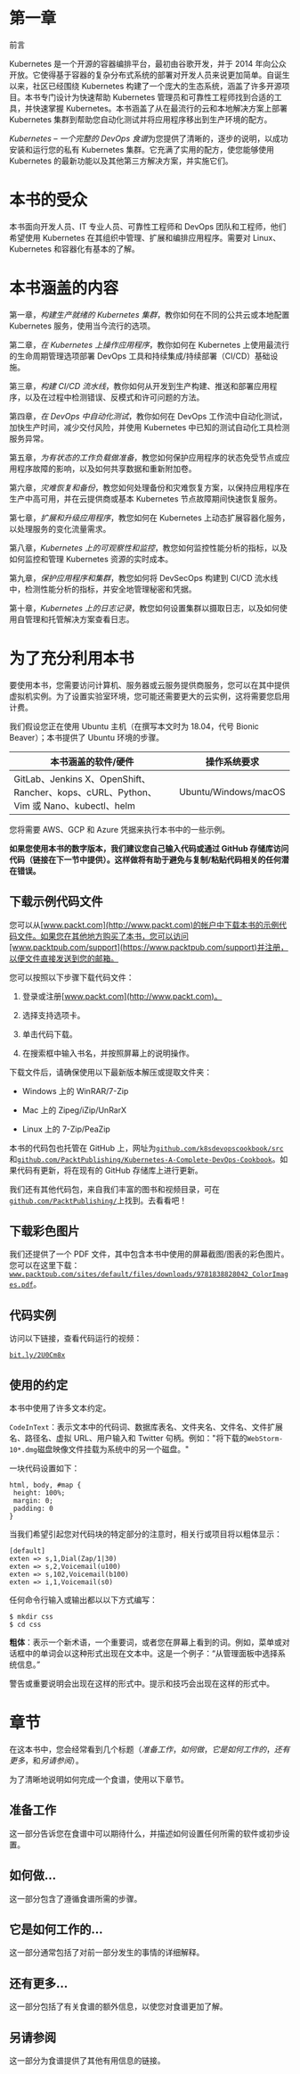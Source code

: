 # 第一章

前言

Kubernetes 是一个开源的容器编排平台，最初由谷歌开发，并于 2014 年向公众开放。它使得基于容器的复杂分布式系统的部署对开发人员来说更加简单。自诞生以来，社区已经围绕 Kubernetes 构建了一个庞大的生态系统，涵盖了许多开源项目。本书专门设计为快速帮助 Kubernetes 管理员和可靠性工程师找到合适的工具，并快速掌握 Kubernetes。本书涵盖了从在最流行的云和本地解决方案上部署 Kubernetes 集群到帮助您自动化测试并将应用程序移出到生产环境的配方。

*Kubernetes – 一个完整的 DevOps 食谱*为您提供了清晰的，逐步的说明，以成功安装和运行您的私有 Kubernetes 集群。它充满了实用的配方，使您能够使用 Kubernetes 的最新功能以及其他第三方解决方案，并实施它们。

# 本书的受众

本书面向开发人员、IT 专业人员、可靠性工程师和 DevOps 团队和工程师，他们希望使用 Kubernetes 在其组织中管理、扩展和编排应用程序。需要对 Linux、Kubernetes 和容器化有基本的了解。

# 本书涵盖的内容

第一章，*构建生产就绪的 Kubernetes 集群*，教你如何在不同的公共云或本地配置 Kubernetes 服务，使用当今流行的选项。

第二章，*在 Kubernetes 上操作应用程序*，教你如何在 Kubernetes 上使用最流行的生命周期管理选项部署 DevOps 工具和持续集成/持续部署（CI/CD）基础设施。

第三章，*构建 CI/CD 流水线*，教你如何从开发到生产构建、推送和部署应用程序，以及在过程中检测错误、反模式和许可问题的方法。

第四章，*在 DevOps 中自动化测试*，教你如何在 DevOps 工作流中自动化测试，加快生产时间，减少交付风险，并使用 Kubernetes 中已知的测试自动化工具检测服务异常。

第五章，*为有状态的工作负载做准备*，教您如何保护应用程序的状态免受节点或应用程序故障的影响，以及如何共享数据和重新附加卷。

第六章，*灾难恢复和备份*，教您如何处理备份和灾难恢复方案，以保持应用程序在生产中高可用，并在云提供商或基本 Kubernetes 节点故障期间快速恢复服务。

第七章，*扩展和升级应用程序*，教您如何在 Kubernetes 上动态扩展容器化服务，以处理服务的变化流量需求。

第八章，*Kubernetes 上的可观察性和监控*，教您如何监控性能分析的指标，以及如何监控和管理 Kubernetes 资源的实时成本。

第九章，*保护应用程序和集群*，教您如何将 DevSecOps 构建到 CI/CD 流水线中，检测性能分析的指标，并安全地管理秘密和凭据。

第十章，*Kubernetes 上的日志记录*，教您如何设置集群以摄取日志，以及如何使用自管理和托管解决方案查看日志。

# 为了充分利用本书

要使用本书，您需要访问计算机、服务器或云服务提供商服务，您可以在其中提供虚拟机实例。为了设置实验室环境，您可能还需要更大的云实例，这将需要您启用计费。

我们假设您正在使用 Ubuntu 主机（在撰写本文时为 18.04，代号 Bionic Beaver）；本书提供了 Ubuntu 环境的步骤。

| 本书涵盖的软件/硬件 | 操作系统要求 |
| --- | --- |
| GitLab、Jenkins X、OpenShift、Rancher、kops、cURL、Python、Vim 或 Nano、kubectl、helm | Ubuntu/Windows/macOS |

您将需要 AWS、GCP 和 Azure 凭据来执行本书中的一些示例。

**如果您使用本书的数字版本，我们建议您自己输入代码或通过 GitHub 存储库访问代码（链接在下一节中提供）。这样做将有助于避免与复制/粘贴代码相关的任何潜在错误。**

## 下载示例代码文件

您可以从[www.packt.com](http://www.packt.com)的帐户中下载本书的示例代码文件。如果您在其他地方购买了本书，您可以访问[www.packtpub.com/support](https://www.packtpub.com/support)并注册，以便文件直接发送到您的邮箱。

您可以按照以下步骤下载代码文件：

1.  登录或注册[www.packt.com](http://www.packt.com)。

1.  选择支持选项卡。

1.  单击代码下载。

1.  在搜索框中输入书名，并按照屏幕上的说明操作。

下载文件后，请确保使用以下最新版本解压或提取文件夹：

+   Windows 上的 WinRAR/7-Zip

+   Mac 上的 Zipeg/iZip/UnRarX

+   Linux 上的 7-Zip/PeaZip

本书的代码包也托管在 GitHub 上，网址为[`github.com/k8sdevopscookbook/src`](https://github.com/k8sdevopscookbook/src)和[`github.com/PacktPublishing/Kubernetes-A-Complete-DevOps-Cookbook`](https://github.com/PacktPublishing/Kubernetes-A-Complete-DevOps-Cookbook)。如果代码有更新，将在现有的 GitHub 存储库上进行更新。

我们还有其他代码包，来自我们丰富的图书和视频目录，可在[`github.com/PacktPublishing/`](https://github.com/PacktPublishing/)上找到。去看看吧！

## 下载彩色图片

我们还提供了一个 PDF 文件，其中包含本书中使用的屏幕截图/图表的彩色图片。您可以在这里下载：[`www.packtpub.com/sites/default/files/downloads/9781838828042_ColorImages.pdf`](http://www.packtpub.com/sites/default/files/downloads/9781838828042_ColorImages.pdf)。

## 代码实例

访问以下链接，查看代码运行的视频：

[`bit.ly/2U0Cm8x`](http://bit.ly/2U0Cm8x)

## 使用的约定

本书中使用了许多文本约定。

`CodeInText`：表示文本中的代码词、数据库表名、文件夹名、文件名、文件扩展名、路径名、虚拟 URL、用户输入和 Twitter 句柄。例如："将下载的`WebStorm-10*.dmg`磁盘映像文件挂载为系统中的另一个磁盘。"

一块代码设置如下：

```
html, body, #map {
 height: 100%; 
 margin: 0;
 padding: 0
}
```

当我们希望引起您对代码块的特定部分的注意时，相关行或项目将以粗体显示：

```
[default]
exten => s,1,Dial(Zap/1|30)
exten => s,2,Voicemail(u100)
exten => s,102,Voicemail(b100)
exten => i,1,Voicemail(s0)
```

任何命令行输入或输出都以以下方式编写：

```
$ mkdir css
$ cd css
```

**粗体**：表示一个新术语，一个重要词，或者您在屏幕上看到的词。例如，菜单或对话框中的单词会以这种形式出现在文本中。这是一个例子：“从管理面板中选择系统信息。”

警告或重要说明会出现在这样的形式中。提示和技巧会出现在这样的形式中。

# 章节

在这本书中，您会经常看到几个标题（*准备工作*，*如何做*，*它是如何工作的*，*还有更多*，和*另请参阅*）。

为了清晰地说明如何完成一个食谱，使用以下章节。

## 准备工作

这一部分告诉您在食谱中可以期待什么，并描述如何设置任何所需的软件或初步设置。

## 如何做…

这一部分包含了遵循食谱所需的步骤。

## 它是如何工作的…

这一部分通常包括了对前一部分发生的事情的详细解释。

## 还有更多…

这一部分包括了有关食谱的额外信息，以使您对食谱更加了解。

## 另请参阅

这一部分为食谱提供了其他有用信息的链接。
